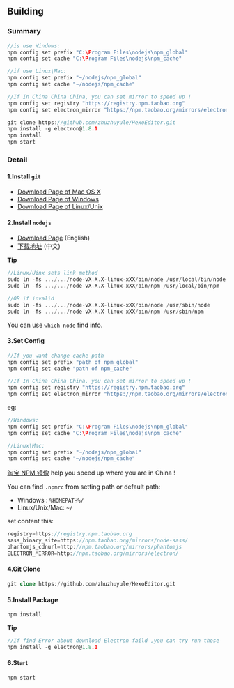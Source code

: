 ## Building
### Summary 
```c
//is use Windows:
npm config set prefix "C:\Program Files\nodejs\npm_global"
npm config set cache "C:\Program Files\nodejs\npm_cache" 

//if use Linux\Mac:
npm config set prefix "~/nodejs/npm_global"
npm config set cache "~/nodejs/npm_cache" 

//If In China China China, you can set mirror to speed up !
npm config set registry "https://registry.npm.taobao.org"
npm config set electron_mirror "https://npm.taobao.org/mirrors/electron/"

git clone https://github.com/zhuzhuyule/HexoEditor.git
npm install -g electron@1.8.1
npm install
npm start
```

### Detail
#### 1.Install `git`
- [Download Page of Mac OS X](https://git-scm.com/download/mac) 
- [Download Page of Windows](https://git-scm.com/download/win) 
- [Download Page of Linux/Unix](https://git-scm.com/download/linux)

#### 2.Install `nodejs`
- [Download Page](https://nodejs.org/en/download/) (English)
- [下载地址](https://nodejs.org/zh-cn/download/) (中文)

**Tip**

```c
//Linux/Uinx sets link method
sudo ln -fs .../.../node-vX.X.X-linux-xXX/bin/node /usr/local/bin/node
sudo ln -fs .../.../node-vX.X.X-linux-xXX/bin/npm /usr/local/bin/npm

//OR if invalid
sudo ln -fs .../.../node-vX.X.X-linux-xXX/bin/node /usr/sbin/node
sudo ln -fs .../.../node-vX.X.X-linux-xXX/bin/npm /usr/sbin/npm
```
You can use `which node` find info.

#### 3.Set Config

```c
//If you want change cache path
npm config set prefix "path of npm_global"
npm config set cache "path of npm_cache" 

//If In China China China, you can set mirror to speed up !
npm config set registry "https://registry.npm.taobao.org"
npm config set electron_mirror "https://npm.taobao.org/mirrors/electron/"
```

eg:
```c
//Windows:
npm config set prefix "C:\Program Files\nodejs\npm_global"
npm config set cache "C:\Program Files\nodejs\npm_cache" 

//Linux\Mac:
npm config set prefix "~/nodejs/npm_global"
npm config set cache "~/nodejs/npm_cache"  
```
[淘宝 NPM 镜像](https://npm.taobao.org) help you speed up where you are in China !

You can find `.npmrc` from setting path or default path:
- Windows : `%HOMEPATH%/`
- Linux/Unix/Mac: `~/`  


set content this:
```c
registry=https://registry.npm.taobao.org
sass_binary_site=https://npm.taobao.org/mirrors/node-sass/
phantomjs_cdnurl=http://npm.taobao.org/mirrors/phantomjs
ELECTRON_MIRROR=http://npm.taobao.org/mirrors/electron/
```
#### 4.Git Clone
```sql
git clone https://github.com/zhuzhuyule/HexoEditor.git
```

#### 5.Install Package
```c
npm install
```
**Tip**
```c
//If find Error about download Electron faild ,you can try run those
npm install -g electron@1.8.1
```
#### 6.Start
```c
npm start
```
